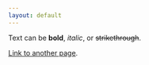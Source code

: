 ```yaml
---
layout: default
---
```


Text can be **bold**, _italic_, or ~~strikethrough~~.

[Link to another page](./another-page.html).





